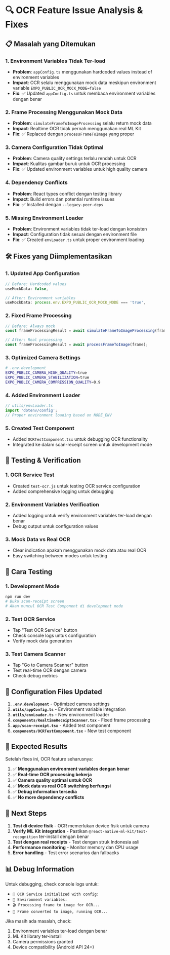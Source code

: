 # 🔍 OCR Feature Issue Analysis & Fixes

## 📋 **Masalah yang Ditemukan**

### 1. **Environment Variables Tidak Ter-load**
- **Problem**: `appConfig.ts` menggunakan hardcoded values instead of environment variables
- **Impact**: OCR selalu menggunakan mock data meskipun environment variable `EXPO_PUBLIC_OCR_MOCK_MODE=false`
- **Fix**: ✅ Updated `appConfig.ts` untuk membaca environment variables dengan benar

### 2. **Frame Processing Menggunakan Mock Data**
- **Problem**: `simulateFrameToImageProcessing` selalu return mock data
- **Impact**: Realtime OCR tidak pernah menggunakan real ML Kit
- **Fix**: ✅ Replaced dengan `processFrameToImage` yang proper

### 3. **Camera Configuration Tidak Optimal**
- **Problem**: Camera quality settings terlalu rendah untuk OCR
- **Impact**: Kualitas gambar buruk untuk OCR processing
- **Fix**: ✅ Updated environment variables untuk high quality camera

### 4. **Dependency Conflicts**
- **Problem**: React types conflict dengan testing library
- **Impact**: Build errors dan potential runtime issues
- **Fix**: ✅ Installed dengan `--legacy-peer-deps`

### 5. **Missing Environment Loader**
- **Problem**: Environment variables tidak ter-load dengan konsisten
- **Impact**: Configuration tidak sesuai dengan environment file
- **Fix**: ✅ Created `envLoader.ts` untuk proper environment loading

## 🛠️ **Fixes yang Diimplementasikan**

### 1. **Updated App Configuration**
```typescript
// Before: Hardcoded values
useMockData: false,

// After: Environment variables
useMockData: process.env.EXPO_PUBLIC_OCR_MOCK_MODE === 'true',
```

### 2. **Fixed Frame Processing**
```typescript
// Before: Always mock
const frameProcessingResult = await simulateFrameToImageProcessing(frame);

// After: Real processing
const frameProcessingResult = await processFrameToImage(frame);
```

### 3. **Optimized Camera Settings**
```bash
# .env.development
EXPO_PUBLIC_CAMERA_HIGH_QUALITY=true
EXPO_PUBLIC_CAMERA_STABILIZATION=true
EXPO_PUBLIC_CAMERA_COMPRESSION_QUALITY=0.9
```

### 4. **Added Environment Loader**
```typescript
// utils/envLoader.ts
import 'dotenv/config';
// Proper environment loading based on NODE_ENV
```

### 5. **Created Test Component**
- Added `OCRTestComponent.tsx` untuk debugging OCR functionality
- Integrated ke dalam scan-receipt screen untuk development mode

## 🧪 **Testing & Verification**

### 1. **OCR Service Test**
- Created `test-ocr.js` untuk testing OCR service configuration
- Added comprehensive logging untuk debugging

### 2. **Environment Variables Verification**
- Added logging untuk verify environment variables ter-load dengan benar
- Debug output untuk configuration values

### 3. **Mock Data vs Real OCR**
- Clear indication apakah menggunakan mock data atau real OCR
- Easy switching between modes untuk testing

## 📱 **Cara Testing**

### 1. **Development Mode**
```bash
npm run dev
# Buka scan-receipt screen
# Akan muncul OCR Test Component di development mode
```

### 2. **Test OCR Service**
- Tap "Test OCR Service" button
- Check console logs untuk configuration
- Verify mock data generation

### 3. **Test Camera Scanner**
- Tap "Go to Camera Scanner" button
- Test real-time OCR dengan camera
- Check debug metrics

## 🔧 **Configuration Files Updated**

1. **`.env.development`** - Optimized camera settings
2. **`utils/appConfig.ts`** - Environment variable integration
3. **`utils/envLoader.ts`** - New environment loader
4. **`components/RealtimeReceiptScanner.tsx`** - Fixed frame processing
5. **`app/scan-receipt.tsx`** - Added test component
6. **`components/OCRTestComponent.tsx`** - New test component

## 🎯 **Expected Results**

Setelah fixes ini, OCR feature seharusnya:

1. ✅ **Menggunakan environment variables dengan benar**
2. ✅ **Real-time OCR processing bekerja**
3. ✅ **Camera quality optimal untuk OCR**
4. ✅ **Mock data vs real OCR switching berfungsi**
5. ✅ **Debug information tersedia**
6. ✅ **No more dependency conflicts**

## 🚨 **Next Steps**

1. **Test di device fisik** - OCR memerlukan device fisik untuk camera
2. **Verify ML Kit integration** - Pastikan `@react-native-ml-kit/text-recognition` ter-install dengan benar
3. **Test dengan real receipts** - Test dengan struk Indonesia asli
4. **Performance monitoring** - Monitor memory dan CPU usage
5. **Error handling** - Test error scenarios dan fallbacks

## 📊 **Debug Information**

Untuk debugging, check console logs untuk:
- `🚀 OCR Service initialized with config:`
- `🔧 Environment variables:`
- `🎬 Processing frame to image for OCR...`
- `📸 Frame converted to image, running OCR...`

Jika masih ada masalah, check:
1. Environment variables ter-load dengan benar
2. ML Kit library ter-install
3. Camera permissions granted
4. Device compatibility (Android API 24+)